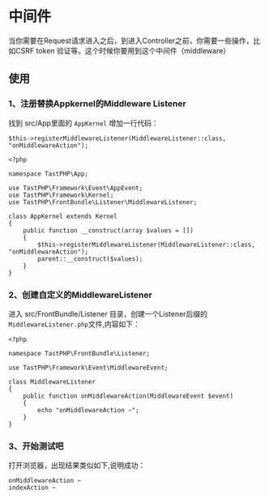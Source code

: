 # 中间件

当你需要在Request请求进入之后，到进入Controller之前，你需要一些操作，比如CSRF token 验证等。这个时候你要用到这个中间件（middleware）

## 使用

### 1、注册替换Appkernel的Middleware Listener

找到 src/App里面的 `AppKernel` 增加一行代码：

```
$this->registerMiddlewareListener(MiddlewareListener::class, "onMiddlewareAction");
```


```
<?php

namespace TastPHP\App;

use TastPHP\Framework\Event\AppEvent;
use TastPHP\Framework\Kernel;
use TastPHP\FrontBundle\Listener\MiddlewareListener;

class AppKernel extends Kernel
{
    public function __construct(array $values = [])
    {
        $this->registerMiddlewareListener(MiddlewareListener::class, "onMiddlewareAction");
        parent::__construct($values);
    }
}
```

### 2、创建自定义的MiddlewareListener

进入 src/FrontBundle/Listener 目录，创建一个Listener后缀的`MiddlewareListener.php`文件,内容如下：

```
<?php

namespace TastPHP\FrontBundle\Listener;

use TastPHP\Framework\Event\MiddlewareEvent;

class MiddlewareListener
{
    public function onMiddlewareAction(MiddlewareEvent $event)
    {
        echo "onMiddlewareAction ~";
    }
}
```

### 3、开始测试吧

打开浏览器，出现结果类似如下,说明成功：

```
onMiddlewareAction ~
indexAction ~
```
